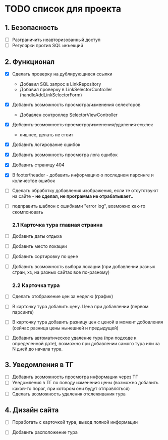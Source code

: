 # TODO список для проекта

## 1. Безопасность
- [ ] Разграничить неавторизованный доступ
- [ ] Регулярки против SQL инъекций

## 2. Функционал
- [x] Сделать проверку на дублирующиеся ссылки
  - Добавил SQL запрос в LinkRepository
  - Добавил проверку в LinkSelectorController (handleAddLinkSelectorForm)
- [x] Добавить возможность просмотра/изменения селекторов
  - Добавлен сонтроллер SelectorViewController
- [x] ~~Добавить возможность просмотра/изменения/удаления ссылок~~
  - лишнее, делать не стоит
- [x] Добавить логирование ошибок
- [x] Добавить возможность просмотра лога ошибок
- [x] Добавить страницу 404
- [x] В footer\header - добавить информацию о последнем парсинге и количестве ошибок
- [ ] Сделать обработку добавления изображения, если те отсутствуют на сайте - <b>не сделал, не программа не отрабатывает..</b>
- [ ] подправить шаблон с ошибками "error log", возможно как-то скомпоновать

  ### 2.1 Карточка тура главная страина
- [ ] Добавить даты отдыха
- [ ] Добавить место локации
- [ ] Добавить сортировку по цене
- [ ] Добавить возможность выбора локации (при добавлении разных стран, хз, на разных сайтах все по-разному) 

  ### 2.2 Карточка тура
- [ ] Сделать отображение цен за неделю (график)
- [ ] В карточку тура добавить цену. Цена при добавлении (первом парсинге)
- [ ] В карточку тура добавить разницу цен с ценой в момент добовления (сейчас разница цены нынешней и предыдущей)
- [ ] Добавить автоматическое удаление тура (при подходе к определенной дате), возможно при добавлении самого тура или за N дней до начала тура.

## 3. Уведомления в ТГ
- [ ] Добавить возможность просмотра информации через ТГ
- [ ] Уведомления в ТГ по поводу изменения цены (возможно добавить какой-то порог, при котором они будут отправляться)
- [ ] Сделать возможность удаления отслеживания тура

## 4. Дизайн сайта
- [ ] Поработать с карточкой тура, вывод полной информации
- [ ] Добавить расположение тура

